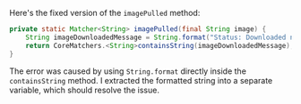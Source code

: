 Here's the fixed version of the `imagePulled` method:

```java
private static Matcher<String> imagePulled(final String image) {
    String imageDownloadedMessage = String.format("Status: Downloaded newer image for %s", image);
    return CoreMatchers.<String>containsString(imageDownloadedMessage);
}
```

The error was caused by using `String.format` directly inside the `containsString` method. I extracted the formatted string into a separate variable, which should resolve the issue.